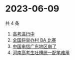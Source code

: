 # 2023-06-09

共 4 条

<!-- BEGIN -->
<!-- 最后更新时间 Fri Jun 09 2023 00:08:59 GMT+0800 (China Standard Time) -->

1. [高考进行中](https://www.zhihu.com/search?q=%E9%AB%98%E8%80%83%E8%BF%9B%E8%A1%8C%E4%B8%AD)
1. [全国将举办村 BA 比赛](https://www.zhihu.com/search?q=%E5%85%A8%E5%9B%BD%E5%B0%86%E4%B8%BE%E5%8A%9E%E6%9D%91%20BA%20%E6%AF%94%E8%B5%9B)
1. [中国电信广东地区崩了](https://www.zhihu.com/search?q=%E4%B8%AD%E5%9B%BD%E7%94%B5%E4%BF%A1%E5%B9%BF%E4%B8%9C%E5%9C%B0%E5%8C%BA%E5%B4%A9%E4%BA%86)
1. [河南高考生吐槽统一配笔难用](https://www.zhihu.com/search?q=%E6%B2%B3%E5%8D%97%E9%AB%98%E8%80%83%E7%94%9F%E5%90%90%E6%A7%BD%E7%BB%9F%E4%B8%80%E9%85%8D%E7%AC%94%E9%9A%BE%E7%94%A8)

<!-- END -->
